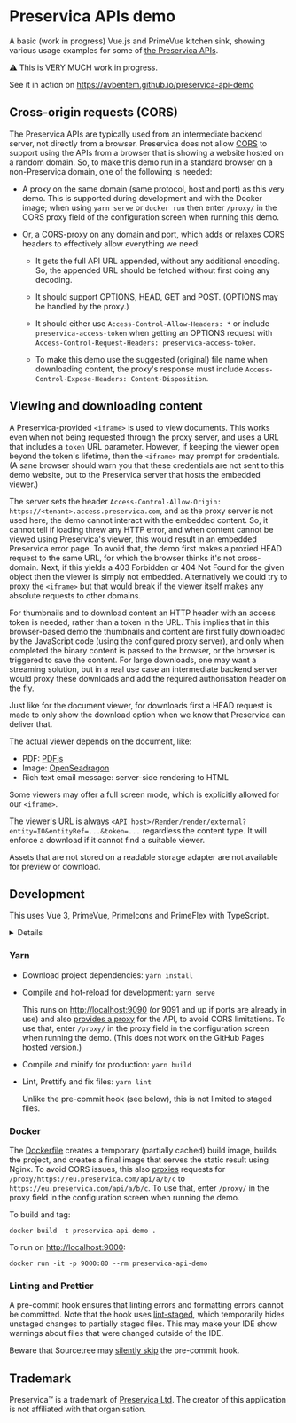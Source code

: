 # Preservica APIs demo

A basic (work in progress) Vue.js and PrimeVue kitchen sink, showing various usage examples for some
of [the Preservica APIs](https://developers.preservica.com/api-reference).

:warning:  This is VERY MUCH work in progress.

See it in action on <https://avbentem.github.io/preservica-api-demo>

## Cross-origin requests (CORS)

The Preservica APIs are typically used from an intermediate backend server, not directly from a
browser. Preservica does not allow [CORS](https://developer.mozilla.org/en-US/docs/Web/HTTP/CORS) to
support using the APIs from a browser that is showing a website hosted on a random domain. So, to
make this demo run in a standard browser on a non-Preservica domain, one of the following is needed:

- A proxy on the same domain (same protocol, host and port) as this very demo. This is supported 
  during development and with the Docker image; when using `yarn serve` or `docker run` then enter
  `/proxy/` in the CORS proxy field of the configuration screen when running this demo.

- Or, a CORS-proxy on any domain and port, which adds or relaxes CORS headers to effectively allow
  everything we need:
  
  - It gets the full API URL appended, without any additional encoding. So, the appended URL should
    be fetched without first doing any decoding.

  - It should support OPTIONS, HEAD, GET and POST. (OPTIONS may be handled by the proxy.)

  - It should either use `Access-Control-Allow-Headers: *` or include `preservica-access-token`
    when getting an OPTIONS request with `Access-Control-Request-Headers: preservica-access-token`.

  - To make this demo use the suggested (original) file name when downloading content, the proxy's
    response must include `Access-Control-Expose-Headers: Content-Disposition`.

## Viewing and downloading content

A Preservica-provided `<iframe>` is used to view documents. This works even when not being requested
through the proxy server, and uses a URL that includes a `token` URL parameter. However, if keeping
the viewer open beyond the token's lifetime, then the `<iframe>` may prompt for credentials. (A sane
browser should warn you that these credentials are not sent to this demo website, but to the
Preservica server that hosts the embedded viewer.)

The server sets the header `Access-Control-Allow-Origin: https://<tenant>.access.preservica.com`,
and as the proxy server is not used here, the demo cannot interact with the embedded content. So, it
cannot tell if loading threw any HTTP error, and when content cannot be viewed using Preservica's
viewer, this would result in an embedded Preservica error page. To avoid that, the demo first makes
a proxied HEAD request to the same URL, for which the browser thinks it's not cross-domain. Next, if
this yields a 403 Forbidden or 404 Not Found for the given object then the viewer is simply not
embedded. Alternatively we could try to proxy the `<iframe>` but that would break if the viewer
itself makes any absolute requests to other domains.

For thumbnails and to download content an HTTP header with an access token is needed, rather than a
token in the URL. This implies that in this browser-based demo the thumbnails and content are first
fully downloaded by the JavaScript code (using the configured proxy server), and only when completed
the binary content is passed to the browser, or the browser is triggered to save the content. For
large downloads, one may want a streaming solution, but in a real use case an intermediate backend
server would proxy these downloads and add the required authorisation header on the fly.

Just like for the document viewer, for downloads first a HEAD request is made to only show the
download option when we know that Preservica can deliver that.

The actual viewer depends on the document, like:

- PDF: [PDFjs](https://github.com/mozilla/pdf.js)
- Image: [OpenSeadragon](https://openseadragon.github.io/)
- Rich text email message: server-side rendering to HTML

Some viewers may offer a full screen mode, which is explicitly allowed for our `<iframe>`.

The viewer's URL is always `<API host>/Render/render/external?entity=IO&entityRef=...&token=...`
regardless the content type. It will enforce a download if it cannot find a suitable viewer.

Assets that are not stored on a readable storage adapter are not available for preview or download.

## Development

This uses Vue 3, PrimeVue, PrimeIcons and PrimeFlex with TypeScript.

<details>
<summary>Details</summary>

This project was bootstrapped with Vue CLI v4.5.9. Initial `vue create` options:

- Please pick a preset: Manually select features
- Check the features needed for your project: Choose Vue version, Babel, TS, Router, Vuex, CSS
  Pre-processors, Linter, Unit
- Choose a version of Vue.js that you want to start the project with: 3.x (Preview)
- Use class-style component syntax? No
- Use Babel alongside TypeScript (required for modern mode, auto-detected polyfills, transpiling
  JSX)? Yes
- Use history mode for router? (Requires proper server setup for index fallback in production) Yes
- Pick a CSS pre-processor (PostCSS, Autoprefixer and CSS Modules are supported by default):
  Sass/SCSS (with dart-sass)
- Pick a linter / formatter config: Prettier
- Pick additional lint features: Lint on save, Lint and fix on commit
- Pick a unit testing solution: Jest
- Where do you prefer placing config for Babel, ESLint, etc.? In dedicated config files
- Pick the package manager to use when installing dependencies: Yarn

Next, upgraded Prettier to fix errors in the generated code, configured `.editorconfig` and Prettier
rules, added `vue.config.js` to set the app's title, and added PrimeVue, PrimeIcons and PrimeFlex.
</details>

### Yarn

- Download project dependencies: `yarn install`

- Compile and hot-reload for development: `yarn serve`

  This runs on <http://localhost:9090> (or 9091 and up if ports are already in use) and also
  [provides a proxy](./vue.config.js) for the API, to avoid CORS limitations. To use that, enter
  `/proxy/` in the proxy field in the configuration screen when running the demo. (This does not
  work on the GitHub Pages hosted version.)

- Compile and minify for production: `yarn build`

- Lint, Prettify and fix files: `yarn lint`

  Unlike the pre-commit hook (see below), this is not limited to staged files.

### Docker

The [Dockerfile](./Dockerfile) creates a temporary (partially cached) build image, builds the
project, and creates a final image that serves the static result using Nginx. To avoid CORS issues,
this also [proxies](./docker-nginx.conf) requests for `/proxy/https://eu.preservica.com/api/a/b/c`
to `https://eu.preservica.com/api/a/b/c`. To use that, enter `/proxy/` in the proxy field in the
configuration screen when running the demo.

To build and tag:

```text
docker build -t preservica-api-demo .
```

To run on <http://localhost:9000>:

```text
docker run -it -p 9000:80 --rm preservica-api-demo
```

### Linting and Prettier

A pre-commit hook ensures that linting errors and formatting errors cannot be committed. Note that
the hook uses [lint-staged](https://github.com/okonet/lint-staged), which temporarily hides unstaged
changes to partially staged files. This may make your IDE show warnings about files that were
changed outside of the IDE.

Beware that Sourcetree may [silently skip](https://jira.atlassian.com/browse/SRCTREE-7184) the
pre-commit hook.

## Trademark

Preservica™ is a trademark of [Preservica Ltd](https://preservica.com/). The creator of this
application is not affiliated with that organisation. 

